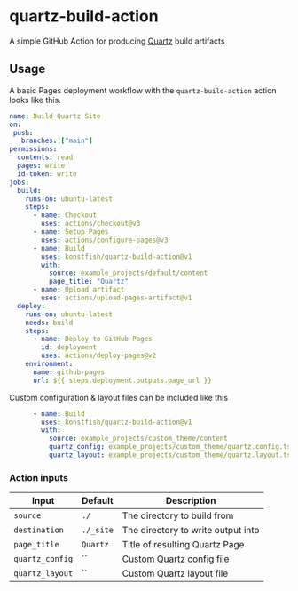 # quartz-build-action

A simple GitHub Action for producing [Quartz](https://quartz.jzhao.xyz/) build artifacts

## Usage

A basic Pages deployment workflow with the `quartz-build-action` action looks like this.

```yaml
name: Build Quartz Site
on:
 push:
   branches: ["main"]
permissions:
  contents: read
  pages: write
  id-token: write
jobs:
  build:
    runs-on: ubuntu-latest
    steps:
      - name: Checkout
        uses: actions/checkout@v3
      - name: Setup Pages
        uses: actions/configure-pages@v3
      - name: Build
        uses: konstfish/quartz-build-action@v1
        with:
          source: example_projects/default/content
          page_title: "Quartz"
      - name: Upload artifact
        uses: actions/upload-pages-artifact@v1
  deploy:
    runs-on: ubuntu-latest
    needs: build
    steps:
      - name: Deploy to GitHub Pages
        id: deployment
        uses: actions/deploy-pages@v2
    environment:
      name: github-pages
      url: ${{ steps.deployment.outputs.page_url }}
```

Custom configuration & layout files can be included like this

```yaml
      - name: Build
        uses: konstfish/quartz-build-action@v1
        with:
          source: example_projects/custom_theme/content
          quartz_config: example_projects/custom_theme/quartz.config.ts
          quartz_layout: example_projects/custom_theme/quartz.layout.ts
```

### Action inputs

| Input           | Default   | Description                        |
| --------------- | --------- | ---------------------------------- |
| `source`        | `./`      | The directory to build from        |
| `destination`   | `./_site` | The directory to write output into |
| `page_title`    | `Quartz`  | Title of resulting Quartz Page     |
| `quartz_config` | ``        | Custom Quartz config file          |
| `quartz_layout` | ``        | Custom Quartz layout file          |
